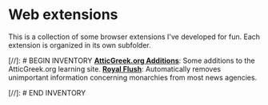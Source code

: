 # Web extensions

This is a collection of some browser extensions I've developed for fun. Each extension is organized in its own subfolder.

[//]: # BEGIN INVENTORY
**[AtticGreek.org Additions](././atticgreek_additions)**: Some additions to the AtticGreek.org learning site.
**[Royal Flush](././royalflush)**: Automatically removes unimportant information concerning monarchies from most news agencies.

[//]: # END INVENTORY
